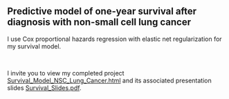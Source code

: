 ## Predictive model of one-year survival after diagnosis with non-small cell lung cancer

I use Cox proportional hazards regression with elastic net regularization for my survival model.

<br>

I invite you to view my completed project [Survival_Model_NSC_Lung_Cancer.html](https://htmlpreview.github.io/?https://raw.githubusercontent.com/joe-aquino/survival_analysis/master/Survival_Model_NSC_Lung_Cancer.html) and its associated presentation slides [Survival_Slides.pdf](https://github.com/joe-aquino/survival_analysis/blob/master/Survival_Slides.pdf).
